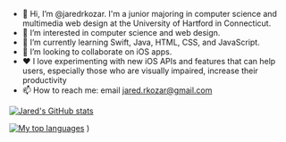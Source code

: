 - 👋 Hi, I’m @jaredrkozar. I'm a junior majoring in computer science and multimedia web design at the University of Hartford in Connecticut.  
- 👀 I’m interested in computer science and web design.
- 🌱 I’m currently learning Swift, Java, HTML, CSS, and JavaScript.
- 💞️ I’m looking to collaborate on iOS apps.
- ❤️ I love experimenting with new iOS APIs and features that can help users, especially those who are visually impaired, increase their productivity  
- 📫 How to reach me: email jared.rkozar@gmail.com

[![Jared's GitHub stats](https://github-readme-stats.vercel.app/api?username=jaredrkozar&count_private=true&show_icons=true&theme=react)](https://github.com/anuraghazra/github-readme-stats)

 [![My top languages](https://github-readme-stats.vercel.app/api/top-langs/?username=jaredrkozar&hide=Assembly,CSS,jupyter%20notebook&layout=compact&theme=react)](https://github.com/anuraghazra/github-readme-stats)
)
